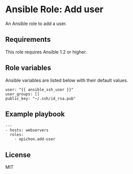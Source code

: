 # Ansible Role: Add user

An Ansible role to add a user.

## Requirements

This role requires Ansible 1.2 or higher.

## Role variables

Ansible variables are listed below with their default values.

```
user: "{{ ansible_ssh_user }}"
user_groups: []
public_key: "~/.ssh/id_rsa.pub"
```

## Example playbook

```
---
- hosts: webservers
  roles:
  	- opichon.add-user
```

## License

MIT

